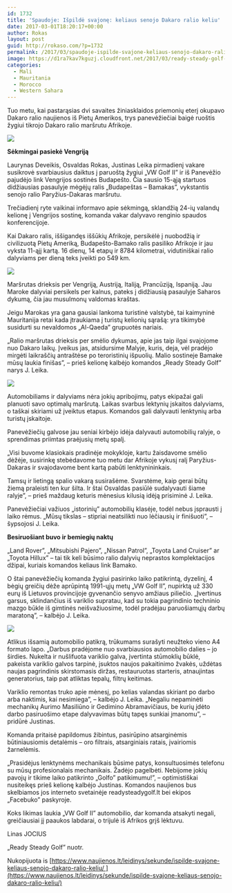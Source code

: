 ```yaml
---
id: 1732
title: 'Spaudoje: Išpildė svajonę: keliaus senojo Dakaro ralio keliu'
date: 2017-03-01T18:20:17+00:00
author: Rokas
layout: post
guid: http://rokaso.com/?p=1732
permalink: /2017/03/spaudoje-ispilde-svajone-keliaus-senojo-dakaro-ralio-keliu/
image: https://d1ra7kav7kguzj.cloudfront.net/2017/03/ready-steady-golf-2-1.jpg
categories:
  - Mali
  - Mauritania
  - Morocco
  - Western Sahara
---
```

Tuo metu, kai pastarąsias dvi savaites žiniasklaidos priemonių eterį okupavo Dakaro ralio naujienos iš Pietų Amerikos, trys panevėžiečiai baigė ruoštis žygiui tikrojo Dakaro ralio maršrutu Afrikoje.

[![](https://2.bp.blogspot.com/-_fVYH44ffOg/WLBLY4zPBqI/AAAAAAABL4c/dqbGNPmLMf4w5IMO__CG0KT8-RSZz6WIACEw/s320/ready-steady-golf-2%2B%25281%2529.jpg)](https://2.bp.blogspot.com/-_fVYH44ffOg/WLBLY4zPBqI/AAAAAAABL4c/dqbGNPmLMf4w5IMO__CG0KT8-RSZz6WIACEw/s1600/ready-steady-golf-2%2B%25281%2529.jpg)

**Sėkmingai pasiekė Vengriją**

Laurynas Deveikis, Osvaldas Rokas, Justinas Leika pirmadienį vakare susikrovė svarbiausius daiktus į paruoštą žygiui „VW Golf II” ir iš Panevėžio pajudėjo link Vengrijos sostinės Budapešto. Čia sausio 15-ąją startuos didžiausias pasaulyje mėgėjų ralis „Budapeštas – Bamakas”, vykstantis senojo ralio Paryžius-Dakaras maršrutu.

Trečiadienį ryte vaikinai informavo apie sėkmingą, sklandžią 24-ių valandų kelionę į Vengrijos sostinę, komanda vakar dalyvavo renginio spaudos konferencijoje.

Kai Dakaro ralis, iššigandęs iššūkių Afrikoje, persikėlė į nuobodžią ir civilizuotą Pietų Ameriką, Budapešto-Bamako ralis pasiliko Afrikoje ir jau vyksta 11-ąjį kartą. 16 dienų, 14 etapų ir 8784 kilometrai, vidutiniškai ralio dalyviams per dieną teks įveikti po 549 km.

[![](https://1.bp.blogspot.com/-bgSu5xqRBXc/WLBLY0YUSsI/AAAAAAABL4U/nqESqtGutXUDFBfkkLnfPZCnSPpArOmegCEw/s320/ralio-dalyviai-ir-Golf.jpg)](https://1.bp.blogspot.com/-bgSu5xqRBXc/WLBLY0YUSsI/AAAAAAABL4U/nqESqtGutXUDFBfkkLnfPZCnSPpArOmegCEw/s1600/ralio-dalyviai-ir-Golf.jpg)

Maršrutas drieksis per Vengriją, Austriją, Italiją, Prancūziją, Ispaniją. Jau Maroke dalyviai persikels per kalnus, pateks į didžiausią pasaulyje Saharos dykumą, čia jau musulmonų valdomas kraštas.

Jeigu Marokas yra gana gausiai lankoma turistinė valstybė, tai kaimyninė Mauritanija retai kada įtraukiama į turistų kelionių sąrašą: yra tikimybė susidurti su nevaldomos „Al-Qaeda” grupuotės nariais.

„Ralio maršrutas drieksis per smėlio dykumas, apie jas taip ilgai svajojome nuo Dakaro laikų. Įveikus jas, atsidursime Malyje, kuris, deja, vėl pradėjo mirgėti laikraščių antraštėse po teroristinių išpuolių. Malio sostineje Bamake mūsų laukia finišas”, – prieš kelionę kalbėjo komandos „Ready Steady Golf” narys J. Leika.


[![](https://1.bp.blogspot.com/-5heO0Tges6M/WLBLY1BiU9I/AAAAAAABL4Y/XTIV2Fiw_Uwq9W5Z-6xI3oFN1c-ryrpcQCEw/s320/ready-steady-golf-3.jpg)](https://1.bp.blogspot.com/-5heO0Tges6M/WLBLY1BiU9I/AAAAAAABL4Y/XTIV2Fiw_Uwq9W5Z-6xI3oFN1c-ryrpcQCEw/s1600/ready-steady-golf-3.jpg)

Automobiliams ir dalyviams nėra jokių apribojimų, patys ekipažai gali planuoti savo optimalų maršrutą. Laikas svarbus lektynių įskaitos dalyviams, o taškai skiriami už įveiktus etapus. Komandos gali dalyvauti lenktynių arba turistų įskaitoje.

Panevėžiečių galvose jau seniai kirbėjo idėja dalyvauti automobilių ralyje, o sprendimas priimtas praėjusių metų spalį.

„Visi buvome klasiokais pradinėje mokykloje, kartu žaisdavome smėlio dėžėje, susirinkę stebėdavome tuo metu dar Afrikoje vykusį ralį Paryžius-Dakaras ir svajodavome bent kartą pabūti lenktynininkais.

Tamsų ir lietingą spalio vakarą susirašėme. Svarstėme, kaip gerai būtų žiemą praleisti ten kur šilta. Ir štai Osvaldas pasiūlė sudalyvauti šiame ralyje”, – prieš maždaug keturis mėnesius kilusią idėją prisiminė J. Leika.

Panevėžiečiai važiuos „istorinių” automobilių klasėje, todėl nebus įsprausti į laiko rėmus. „Mūsų tikslas – stipriai neatsilikti nuo lėčiausių ir finišuoti”, – šypsojosi J. Leika.

**Besiruošiant buvo ir bemiegių naktų**

„Land Rover”, „Mitsubishi Pajero”, „Nissan Patrol”, „Toyota Land Cruiser” ar „Toyota Hillux” – tai tik keli būsimo ralio dalyvių neprastos komplektacijos džipai, kuriais komandos keliaus link Bamako.

O štai panevėžiečių komanda žygiui pasirinko laiko patikrintą, dyzelinį, 4 bėgių greičių dėže aprūpintą 1991-ųjų metų „VW Golf II”, nupirktą už 330 eurų iš Lietuvos provincijoje gyvenančio senyvo amžiaus piliečio. „Įvertinus garsus, sklindančius iš variklio supratau, kad su tokia pagrindinio techninio mazgo būkle iš gimtinės neišvažiuosime, todėl pradėjau paruošiamųjų darbų maratoną”, – kalbėjo J. Leika.

[![](https://2.bp.blogspot.com/-KVzXeoFvXbc/WLBLZKkFvgI/AAAAAAABL4g/VUfxiZ4EyuQ63cNrkjsONhhW-Toh8ETAwCLcB/s320/ready-steady-golf.jpg)](https://2.bp.blogspot.com/-KVzXeoFvXbc/WLBLZKkFvgI/AAAAAAABL4g/VUfxiZ4EyuQ63cNrkjsONhhW-Toh8ETAwCLcB/s1600/ready-steady-golf.jpg)

Atlikus išsamią automobilio patikrą, trūkumams surašyti neužteko vieno A4 formato lapo. „Darbus pradėjome nuo svarbiausios automobilio dalies – jo širdies. Nukelta ir nušlifuota variklio galva, įvertinta stūmoklių būklė, pakeista variklio galvos tarpinė, įsuktos naujos pakaitinimo žvakės, uždėtas naujas pagrindinis skirstomasis diržas, restauruotas starteris, atnaujintas generatorius, taip pat atliktas tepalų, filtrų keitimas.

Variklio remontas truko apie mėnesį, po kelias valandas skiriant po darbo arba naktimis, kai nesimiega”, – kalbėjo J. Leika. „Negaliu nepaminėti mechanikų Aurimo Masiliūno ir Gedimino Abramavičiaus, be kurių įdėto darbo pasiruošimo etape dalyvavimas būtų tapęs sunkiai įmanomu”, – pridūrė Justinas.

Komanda pritaisė papildomus žibintus, pasirūpino atsarginėmis būtiniausiomis detalėmis – oro filtrais, atsarginiais ratais, įvairiomis žarnelėmis.

„Prasidėjus lenktynėms mechanikais būsime patys, konsultuosimės telefonu su mūsų profesionalais mechanikais. Žadėjo pagelbėti. Nebijome jokių pavojų ir tikime laiko patikrinto „Golfo” patikimumu!”, – optimistiškai nusiteikęs prieš kelionę kalbėjo Justinas. Komandos naujienos bus skelbiamos jos interneto svetainėje readysteadygolf.lt bei ekipos „Facebuko” paskyroje.

Koks likimas laukia „VW Golf II” automobilio, dar komanda atsakyti negali, greičiausiai jį paaukos labdarai, o trijulė iš Afrikos grįš lėktuvu.

Linas JOCIUS

„Ready Steady Golf” nuotr.

Nukopijuota is [https://www.naujienos.lt/leidinys/sekunde/ispilde-svajone-keliaus-senojo-dakaro-ralio-keliu/ ](https://www.naujienos.lt/leidinys/sekunde/ispilde-svajone-keliaus-senojo-dakaro-ralio-keliu/)
